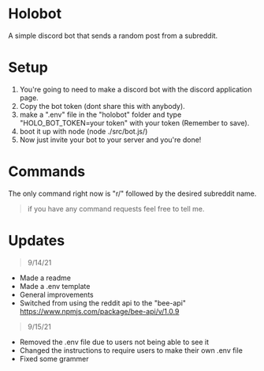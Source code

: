 # Holobot
A simple discord bot that sends a random post from a subreddit.

# Setup

1. You're going to need to make a discord bot with the discord application page.
1. Copy the bot token (dont share this with anybody).
1. make a ".env" file in the "holobot" folder and type 
"HOLO_BOT_TOKEN=your token" with your token (Remember to save).
1. boot it up with node (node ./src/bot.js/)
1. Now just invite your bot to your server and you're done!

# Commands
The only command right now is "r/" followed by the desired subreddit name.

> if you have any command requests feel free to tell me.

# Updates
> 9/14/21

* Made a readme
* Made a .env template
* General improvements
* Switched from using the reddit api to the "bee-api" https://www.npmjs.com/package/bee-api/v/1.0.9

> 9/15/21

* Removed the .env file due to users not being able to see it
* Changed the instructions to require users to make their own .env file
* Fixed some grammer
